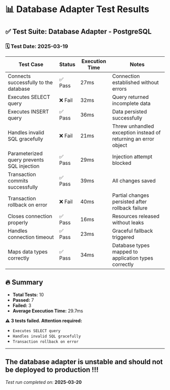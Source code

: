 

# 📊 Database Adapter Test Results

## ✅ Test Suite: Database Adapter - PostgreSQL
### 🗓️ Test Date: 2025-03-19

| Test Case                                       | Status   | Execution Time | Notes                                                        |
|-----------------------------------------------|---------|---------------|---------------------------------------------------------------|
| Connects successfully to the database         | ✅ Pass | 27ms          | Connection established without errors                         |
| Executes SELECT query                         | ❌ Fail | 32ms          | Query returned incomplete data                                |
| Executes INSERT query                         | ✅ Pass | 36ms          | Data persisted successfully                                   |
| Handles invalid SQL gracefully                | ❌ Fail | 21ms          | Threw unhandled exception instead of returning an error object|
| Parameterized query prevents SQL injection    | ✅ Pass | 29ms          | Injection attempt blocked                                     |
| Transaction commits successfully              | ✅ Pass | 39ms          | All changes saved                                             |
| Transaction rollback on error                 | ❌ Fail | 40ms          | Partial changes persisted after rollback failure              |
| Closes connection properly                    | ✅ Pass | 16ms          | Resources released without leaks                              |
| Handles connection timeout                    | ✅ Pass | 23ms          | Graceful fallback triggered                                   |
| Maps data types correctly                     | ✅ Pass | 34ms          | Database types mapped to application types correctly          |

## 🔥 Summary
- **Total Tests:** 10
- **Passed:** 7
- **Failed:** 3
- **Average Execution Time:** 29.7ms

⚠️ **3 tests failed. Attention required:**
- `Executes SELECT query`
- `Handles invalid SQL gracefully`
- `Transaction rollback on error`

---

## The database adapter is unstable and should not be deployed to production !!!

*Test run completed on:* **2025-03-20**
